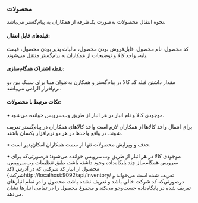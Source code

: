 ### محصولات

نحوه انتقال محصولات به‌صورت یک‌طرفه از همکاران به پیام‌گستر می‌باشد.

#### فیلدهای قابل انتقال:

کد محصول، نام محصول، قابل‌فروش بودن محصول، مالیات پذیر بودن محصول، قیمت پایه، واحد کالا و توضیحات از همکاران به پیام‌گستر منتقل می‌شوند.

#### نقطه اشتراک همگام‌سازی:

مقدار داشتن فیلد کد کالا در پیام‌گستر و همکارن به‌عنوان مبنا برای سینک بین دو نرم‌افزار الزامی می‌باشد.

#### نکات مرتبط با محصولات:

•    موجودی کالا و نام انبار در هر انبار از طریق وب‌سرویس خوانده می‌شود.

برای انتقال واحد کالاها از همکاران لازم است واحد کالاهای همکاران در پیام‌گستر تعریف شوند. در واقع واحدها در هر دو نرم‌افزار یکسان باشند. 

•    حذف و ویرایش محصولات تنها از سمت همکاران امکان‌پذیر است.

•    موجودی کالا در هر انبار از طریق وب‌سرویس خوانده می‌شود؛ درصورتی‌که برای سرویس همگام‌ساز چند پایگاه‌داده وجود داشته باشد، طبق تنظیمات وب‌سرویس، محصول از انبار کد شرکتی که در آدرس {کد شرکت}http://localhost:9092/api/inventory/  تعریف شده است می‌خواند و درصورتی‌که کد شرکت خالی باشد و تعریف نشده باشد، محصول را در تمام انبارهای تعریف شده در پایگاه‌داده جست‌وجو می‌کند و مجموع محصول را در تمامی انبارها نشان می‌دهد. 
